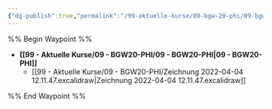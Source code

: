 ```yaml
---
{"dg-publish":true,"permalink":"/99-aktuelle-kurse/09-bgw-20-phi/09-bgw-20-phi/"}
---
```


%% Begin Waypoint %%
- **[[99 - Aktuelle Kurse/09 - BGW20-PHI/09 - BGW20-PHI|09 - BGW20-PHI]]**
	- [[99 - Aktuelle Kurse/09 - BGW20-PHI/Zeichnung 2022-04-04 12.11.47.excalidraw|Zeichnung 2022-04-04 12.11.47.excalidraw]]

%% End Waypoint %%
